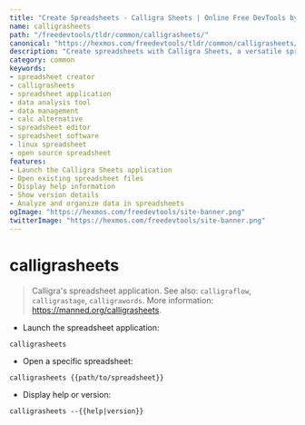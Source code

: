 ```yaml
---
title: "Create Spreadsheets - Calligra Sheets | Online Free DevTools by Hexmos"
name: calligrasheets
path: "/freedevtools/tldr/common/calligrasheets/"
canonical: "https://hexmos.com/freedevtools/tldr/common/calligrasheets/"
description: "Create spreadsheets with Calligra Sheets, a versatile spreadsheet application for data analysis and organization. Free online tool, no registration required."
category: common
keywords:
- spreadsheet creator
- calligrasheets
- spreadsheet application
- data analysis tool
- data management
- calc alternative
- spreadsheet editor
- spreadsheet software
- linux spreadsheet
- open source spreadsheet
features:
- Launch the Calligra Sheets application
- Open existing spreadsheet files
- Display help information
- Show version details
- Analyze and organize data in spreadsheets
ogImage: "https://hexmos.com/freedevtools/site-banner.png"
twitterImage: "https://hexmos.com/freedevtools/site-banner.png"
---
```


# calligrasheets

> Calligra's spreadsheet application.
> See also: `calligraflow`, `calligrastage`, `calligrawords`.
> More information: <https://manned.org/calligrasheets>.

- Launch the spreadsheet application:

`calligrasheets`

- Open a specific spreadsheet:

`calligrasheets {{path/to/spreadsheet}}`

- Display help or version:

`calligrasheets --{{help|version}}`
